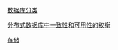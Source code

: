 

[数据库分类](https://www6v.github.io/www6vHomeHexo/2019/10/27/dbClassify/)

[分布式数据库中一致性和可用性的权衡](https://www6v.github.io/www6vHomeHexo/2019/10/27/dbTradeoff/)

[存储](http://www6v.github.io/www6vHomeHexo/2019/10/08/storage/)